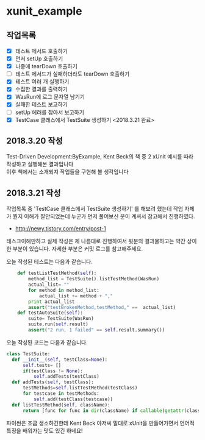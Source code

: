 # xunit_example
## 작업목록
- [x] 테스트 메서드 호출하기
- [x] 먼저 setUp 호출하기
- [x] 나중에 tearDown 호출하기
- [ ] 테스트 메서드가 실패하더라도 tearDown 호출하기
- [x] 테스트 여러 개 실행하기
- [x] 수집한 결과를 출력하기
- [x] WasRun에 로그 문자열 남기기
- [x] 실패한 테스트 보고하기
- [ ] setUp 에러를 잡아서 보고하기
- [x] TestCase 클래스에서 TestSuite 생성하기 <2018.3.21 완료>

## 2018.3.20 작성
Test-Driven Development:ByExample, Kent Beck의 책 중 2 xUnit 예시를 따라 작성하고 실행해본 결과입니다  
이후 책에서는 소개되지 작업들을  구현해 볼 생각입니다

## 2018.3.21 작성
작업목록 중 'TestCase 클래스에서 TestSuite 생성하기' 를 해보려 했는데 작업 자체가 뭔지 이해가 잘안되었는데 누군가 먼저 풀어보신 분이 계셔서 참고해서 진행하였다.  
* http://newy.tistory.com/entry/post-1  

태스크이해만하고 실제 작성은 제 나름대로 진행하여서 윗분의 결과물하고는 약간 상이한 부분이 있습니다. 자세한 부분은 커밋 로그를 참고해주세요.  

오늘 작성된 테스트는 다음과 같습니다.

  ```python
      def testListTestMethod(self):
          method_list = TestSuite().listTestMethod(WasRun)
          actual_list= ""
          for method in method_list:
              actual_list += method + ","
          print actual_list
          assert("testBrokenMethod,testMethod," ==  actual_list)
      def testAutoSuite(self):
          suite= TestSuite(WasRun)
          suite.run(self.result)
          assert("2 run, 1 failed" == self.result.summary())
  ```
  오늘 작성된 코드는 다음과 같습니다. 

  ```python
class TestSuite:
    def __init__(self, testClass=None):
        self.tests= []
        if(testClass != None):
            self.addTests(testClass)
    def addTests(self, testClass):
        testMethods=self.listTestMethod(testClass)
        for testcase in testMethods:
            self.add(testClass(testcase))
    def listTestMethod(self, className):
        return [func for func in dir(className) if callable(getattr(className, func)) and not func.startswith("__") and func.startswith("test")]
  ```
파이썬은 조금 생소하긴한데 Kent Beck 아저씨 말대로 xUnit을 만들어가면서 언어적특징을 배워가는 맛도 있긴 하네요!